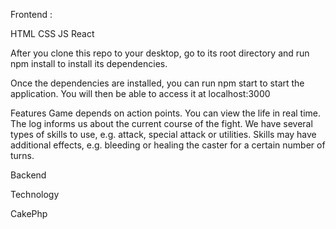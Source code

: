 Frontend :

HTML
CSS
JS
React

After you clone this repo to your desktop, go to its root directory and run npm install to install its dependencies.

Once the dependencies are installed, you can run npm start to start the application. You will then be able to access it at localhost:3000

Features
Game depends on action points.
You can view the life in real time.
The log informs us about the current course of the fight.
We have several types of skills to use, e.g. attack, special attack or utilities.
Skills may have additional effects, e.g. bleeding or healing the caster for a certain number of turns.


Backend 

Technology

CakePhp
